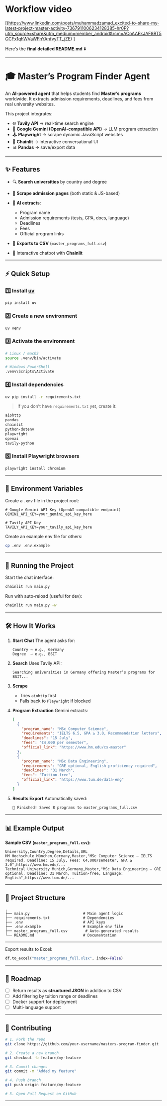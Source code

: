 
# Workflow video 
   [(https://www.linkedin.com/posts/muhammadzamad_excited-to-share-my-latest-project-master-activity-7367911006234128385-hr0P?utm_source=share&utm_medium=member_android&rcm=ACoAAEkJAF8BT5GCFx1qhWVaWFhYAnfvyTT_jZE) ]
   
Here’s the **final detailed README.md** ⬇️

---

# 🎓 Master’s Program Finder Agent

An **AI-powered agent** that helps students find **Master’s programs** worldwide. It extracts admission requirements, deadlines, and fees from real university websites.

This project integrates:

* 🌐 **Tavily API** → real-time search engine
* 🤖 **Google Gemini (OpenAI-compatible API)** → LLM program extraction
* 🕹 **Playwright** → scrape dynamic JavaScript websites
* 💬 **Chainlit** → interactive conversational UI
* 📊 **Pandas** → save/export data

---

## ✨ Features

* 🔍 **Search universities** by country and degree
* 📝 **Scrape admission pages** (both static & JS-based)
* 🤖 **AI extracts**:

  * Program name
  * Admission requirements (tests, GPA, docs, language)
  * Deadlines
  * Fees
  * Official program links
* 📑 **Exports to CSV** (`master_programs_full.csv`)
* 💬 Interactive chatbot with **Chainlit**

---

## ⚡️ Quick Setup

### 1️⃣ Install [uv](https://docs.astral.sh/uv/)

```bash
pip install uv
```

### 2️⃣ Create a new environment

```bash
uv venv
```

### 3️⃣ Activate the environment

```bash
# Linux / macOS
source .venv/bin/activate

# Windows PowerShell
.venv\Scripts\Activate
```

### 4️⃣ Install dependencies

```bash
uv pip install -r requirements.txt
```

> If you don’t have `requirements.txt` yet, create it:

```txt
aiohttp
pandas
chainlit
python-dotenv
playwright
openai
tavily-python
```

### 5️⃣ Install Playwright browsers

```bash
playwright install chromium
```

---

## 🔑 Environment Variables

Create a `.env` file in the project root:

```env
# Google Gemini API Key (OpenAI-compatible endpoint)
GEMINI_API_KEY=your_gemini_api_key_here

# Tavily API Key
TAVILY_API_KEY=your_tavily_api_key_here
```

Create an example env file for others:

```bash
cp .env .env.example
```

---

## 🚀 Running the Project

Start the chat interface:

```bash
chainlit run main.py
```

Run with auto-reload (useful for dev):

```bash
chainlit run main.py -w
```

---

## 🛠 How It Works

1. **Start Chat**
   The agent asks for:

   ```text
   Country → e.g., Germany
   Degree  → e.g., BSIT
   ```

2. **Search**
   Uses Tavily API:

   ```text
   Searching universities in Germany offering Master’s programs for BSIT...
   ```

3. **Scrape**

   * Tries `aiohttp` first
   * Falls back to `Playwright` if blocked

4. **Program Extraction**
   Gemini extracts:

   ```json
   [
     {
       "program_name": "MSc Computer Science",
       "requirements": "IELTS 6.5, GPA ≥ 3.0, Recommendation letters",
       "deadlines": "15 July",
       "fees": "€4,000 per semester",
       "official_link": "https://www.hm.edu/cs-master"
     },
     {
       "program_name": "MSc Data Engineering",
       "requirements": "GRE optional, English proficiency required",
       "deadlines": "31 March",
       "fees": "Tuition-free",
       "official_link": "https://www.tum.de/data-eng"
     }
   ]
   ```

5. **Results Export**
   Automatically saved:

   ```bash
   📑 Finished! Saved 8 programs to master_programs_full.csv
   ```

---

## 📊 Example Output

**Sample CSV (`master_programs_full.csv`):**

```csv
University,Country,Degree,Details,URL
HM Hochschule München,Germany,Master,"MSc Computer Science – IELTS required, Deadline: 15 July, Fees: €4,000/semester, GPA ≥ 3.0",https://www.hm.edu/...
Technical University Munich,Germany,Master,"MSc Data Engineering – GRE optional, Deadline: 31 March, Tuition-free, Language: English",https://www.tum.de/...
```

---

## 🧩 Project Structure

```text
.
├── main.py                        # Main agent logic
├── requirements.txt               # Dependencies
├── .env                           # API keys
├── .env.example                   # Example env file
├── master_programs_full.csv        # Auto-generated results
└── README.md                      # Documentation
```

---


Export results to Excel:

```python
df.to_excel("master_programs_full.xlsx", index=False)
```

---

## 🔮 Roadmap

* [ ] Return results as **structured JSON** in addition to CSV
* [ ] Add filtering by tuition range or deadlines
* [ ] Docker support for deployment
* [ ] Multi-language support

---

## 🤝 Contributing

```bash
# 1. Fork the repo
git clone https://github.com/your-username/masters-program-finder.git

# 2. Create a new branch
git checkout -b feature/my-feature

# 3. Commit changes
git commit -m "Added my feature"

# 4. Push branch
git push origin feature/my-feature

# 5. Open Pull Request on GitHub
```

---







